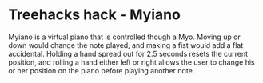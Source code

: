 # Treehacks hack - Myiano
Myiano is a virtual piano that is controlled though a Myo. Moving up or down would change the note played, and making a fist would add a flat accidental. Holding a hand spread out for 2.5 seconds resets the current position, and rolling a hand either left or right allows the user to change his or her position on the piano before playing another note.
